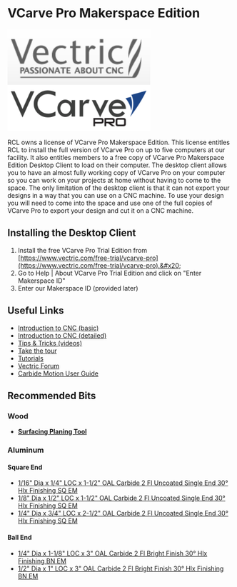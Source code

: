 # VCarve Pro Makerspace Edition

<div align="left">

<img src="../.gitbook/assets/image (124).png" alt="">

</div>

RCL owns a license of VCarve Pro Makerspace Edition. This license entitles RCL to install the full version of VCarve Pro on up to five computers at our facility. It also entitles members to a free copy of VCarve Pro Makerspace Edition Desktop Client to load on their computer. The desktop client allows you to have an almost fully working copy of VCarve Pro on your computer so you can work on your projects at home without having to come to the space. The only limitation of the desktop client is that it can not export your designs in a way that you can use on a CNC machine. To use your design you will need to come into the space and use one of the full copies of VCarve Pro to export your design and cut it on a CNC machine.

## Installing the Desktop Client

1. Install the free VCarve Pro Trial Edition from [https://www.vectric.com/free-trial/vcarve-pro](https://www.vectric.com/free-trial/vcarve-pro).&#x20;
2. Go to Help | About VCarve Pro Trial Edition and click on "Enter Makerspace ID"
3. Enter our Makerspace ID (provided later)

## Useful Links

* [Introduction to CNC (basic)](https://archive.vectric.com/support/introduction-to-cnc.html)
* [Introduction to CNC (detailed)](https://archive.vectric.com/media/docs/support/intro-to-cnc/Intro-To-CNC-Vectric2013.pdf)
* [Tips & Tricks (videos)](https://support.vectric.com/tips-and-tricks/select.php)
* [Take the tour](https://youtu.be/q\_Or6ELVc4Q)
* [Tutorials](https://www.vectric.com/support/tutorials/vcarve-pro)
* [Vectric Forum](https://forum.vectric.com/)
* [Carbide Motion User Guide](https://docs.carbide3d.com/assembly/carbidemotion/userguide/)

## Recommended Bits

### Wood

* [**Surfacing Planing Tool**](https://www.amazon.com/gp/product/B07BF5ZHD1/ref=ppx\_yo\_dt\_b\_asin\_title\_o03\_s00?ie=UTF8\&psc=1)

### Aluminum

#### Square End

* [1/16" Dia x 1/4" LOC x 1-1/2" OAL Carbide 2 Fl Uncoated Single End 30° Hlx Finishing SQ EM](https://www.fastenal.com/products/details/0321346)
* [1/8" Dia x 1/2" LOC x 1-1/2" OAL Carbide 2 Fl Uncoated Single End 30° Hlx Finishing SQ EM](https://www.fastenal.com/products/details/0321350)
* [1/4" Dia x 3/4" LOC x 2-1/2" OAL Carbide 2 Fl Uncoated Single End 30° Hlx Finishing SQ EM](https://www.fastenal.com/products/details/0321358)

#### Ball End

* [1/4" Dia x 1-1/8" LOC x 3" OAL Carbide 2 Fl Bright Finish 30° Hlx Finishing BN EM](https://www.fastenal.com/products/details/0321512)
* [1/2" Dia x 1" LOC x 3" OAL Carbide 2 Fl Bright Finish 30° Hlx Finishing BN EM](https://www.fastenal.com/products/details/0321474)
